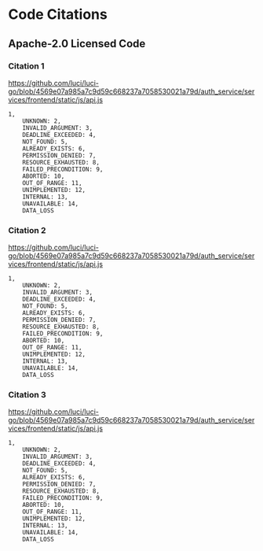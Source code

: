 # Code Citations

## Apache-2.0 Licensed Code

### Citation 1

<https://github.com/luci/luci-go/blob/4569e07a985a7c9d59c668237a7058530021a79d/auth_service/services/frontend/static/js/api.js>

```
1,
    UNKNOWN: 2,
    INVALID_ARGUMENT: 3,
    DEADLINE_EXCEEDED: 4,
    NOT_FOUND: 5,
    ALREADY_EXISTS: 6,
    PERMISSION_DENIED: 7,
    RESOURCE_EXHAUSTED: 8,
    FAILED_PRECONDITION: 9,
    ABORTED: 10,
    OUT_OF_RANGE: 11,
    UNIMPLEMENTED: 12,
    INTERNAL: 13,
    UNAVAILABLE: 14,
    DATA_LOSS
```

### Citation 2

<https://github.com/luci/luci-go/blob/4569e07a985a7c9d59c668237a7058530021a79d/auth_service/services/frontend/static/js/api.js>

```
1,
    UNKNOWN: 2,
    INVALID_ARGUMENT: 3,
    DEADLINE_EXCEEDED: 4,
    NOT_FOUND: 5,
    ALREADY_EXISTS: 6,
    PERMISSION_DENIED: 7,
    RESOURCE_EXHAUSTED: 8,
    FAILED_PRECONDITION: 9,
    ABORTED: 10,
    OUT_OF_RANGE: 11,
    UNIMPLEMENTED: 12,
    INTERNAL: 13,
    UNAVAILABLE: 14,
    DATA_LOSS
```

### Citation 3

<https://github.com/luci/luci-go/blob/4569e07a985a7c9d59c668237a7058530021a79d/auth_service/services/frontend/static/js/api.js>

```
1,
    UNKNOWN: 2,
    INVALID_ARGUMENT: 3,
    DEADLINE_EXCEEDED: 4,
    NOT_FOUND: 5,
    ALREADY_EXISTS: 6,
    PERMISSION_DENIED: 7,
    RESOURCE_EXHAUSTED: 8,
    FAILED_PRECONDITION: 9,
    ABORTED: 10,
    OUT_OF_RANGE: 11,
    UNIMPLEMENTED: 12,
    INTERNAL: 13,
    UNAVAILABLE: 14,
    DATA_LOSS
```
